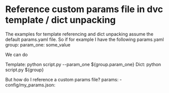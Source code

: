 
# Reference custom params file in dvc template / dict unpacking

The examples for template referencing and dict unpacking assume the default params.yaml file.
So if for example I have the following params.yaml
group:
  param_one: some_value

We can do

Template: python script.py --param_one ${group.param_one}
Dict: python script.py ${group}

But how do I reference a custom params file?
  params:
    - config/my_params.json:


        
